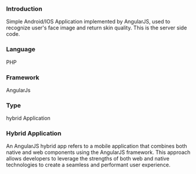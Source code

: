 ### Introduction
Simple Android/IOS Application implemented by AngularJS, used to recognize user's face image and return skin quality.
This is the server side code.

### Language
PHP

### Framework
AngularJs

### Type
hybrid Application

### Hybrid Application
An AngularJS hybrid app refers to a mobile application that combines both native and web components using the AngularJS framework. This approach allows developers to leverage the strengths of both web and native technologies to create a seamless and performant user experience.
